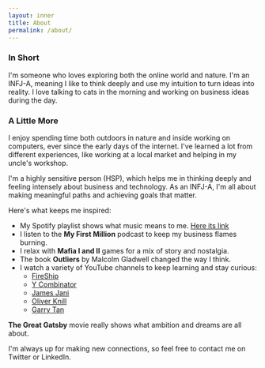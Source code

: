 ```yaml
---
layout: inner
title: About
permalink: /about/
---
```

### In Short
I'm someone who loves exploring both the online world and nature. I'm an INFJ-A, meaning I like to think deeply and use my intuition to turn ideas into reality. I love talking to cats in the morning and working on business ideas during the day.

### A Little More

I enjoy spending time both outdoors in nature and inside working on computers, ever since the early days of the internet. I've learned a lot from different experiences, like working at a local market and helping in my uncle's workshop.

I'm a highly sensitive person (HSP), which helps me in thinking deeply and feeling intensely about business and technology. As an INFJ-A, I'm all about making meaningful paths and achieving goals that matter.

Here's what keeps me inspired:
- My Spotify playlist shows what music means to me. [Here its link](https://open.spotify.com/playlist/2N1n0vP0bRWK8SxhEzNcWv?si=1945a43500664dd7)
- I listen to the **My First Million** podcast to keep my business flames burning.
- I relax with **Mafia I and II** games for a mix of story and nostalgia.
- The book **Outliers** by Malcolm Gladwell changed the way I think.
- I watch a variety of YouTube channels to keep learning and stay curious:
    - [FireShip](https://www.youtube.com/@Fireship)
    - [Y Combinator](https://www.youtube.com/@ycombinator)
    - [James Jani](https://www.youtube.com/@JamesJani)
    - [Oliver Knill](https://www.youtube.com/@OliverKnill)
    - [Garry Tan](https://www.youtube.com/@GarryTan)

**The Great Gatsby** movie really shows what ambition and dreams are all about.

I'm always up for making new connections, so feel free to contact me on Twitter or LinkedIn.
